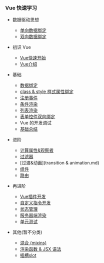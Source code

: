 <!--_sidebar.md -->

### Vue 快速学习

- 数据驱动思想

  - [单向数据绑定](data-bind.md)
  - [双向数据绑定](two-way-data-binding.md)

- 初识 Vue

  + [Vue快速开始](qick-start.md)
  + [Vue介绍](introduction.md)

- 基础

  - [数据绑定](vue-data-bind.md)
  - [class & style 样式属性绑定](class&style.md)
  - [注册事件](register-events.md)
  - [条件渲染](condition-render.md)
  - [列表渲染](list-render.md)
  - [表单控件双向绑定](form-control-two-way-data-bind.md)
  - Vue 的开发调试
  - [基础总结](basic-summary.md)

- 进阶

  - [计算属性&观察者](computed&watcher.md)
  - [过滤器](filters.md)
  - [过渡&动画](transition & animation.md)
  - [组件](component.md)
  - [路由](router.md)

- 再进阶

  - [Vue插件开发](vue-plugin-dev.md)
  - [自定义指令开发](custom-directive.md)
  - [状态管理](state-manage.md)
  - [服务器端渲染](server-side-render.md)
  - [单元测试](unit-test.md)

- 其他(暂不分类)

  - [混合 (mixins)](mixins.md)
  - [渲染函数 & JSX 语法](https://cn.vuejs.org/v2/guide/render-function.html)
  - [插槽slot](slot.md)

  ​